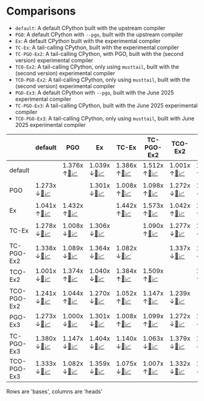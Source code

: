 # Comparisons

- `default`: A default CPython built with the upstream compiler
- `PGO`: A default CPython with `--pgo`,  built with the upstream compiler
- `Ex`: A default CPython built with the experimental compiler
- `TC-Ex`: A tail-calling CPython, built with the experimental compiler
- `TC-PGO-Ex2`: A tail-calling CPython, with PGO, built with the (second version) experimental compiler
- `TCO-Ex2`: A tail-calling CPython, only using `musttail`, built with the (second version) experimental compiler
- `TCO-PGO-Ex2`: A tail-calling CPython, only using `musttail`, built with the (second version) experimental compiler
- `PGO-Ex3`: A default CPython with `--pgo`, built with the June 2025 experimental compiler
- `TC-PGO-Ex3`: A tail-calling CPython, built with the June 2025 experimental compiler
- `TCO-PGO-Ex3`: A tail-calling CPython, only using `musttail`, built with June 2025 experimental compiler


|  | default | PGO | Ex | TC-Ex | TC-PGO-Ex2 | TCO-Ex2 | TCO-PGO-Ex2 | PGO-Ex3 | TC-PGO-Ex3 | TCO-PGO-Ex3 |
| -- | -- | -- | -- | -- | -- | -- | -- | -- | -- | -- |
| default |  | 1.376x ↑[📄](PGO-vs-default.md)[📈](PGO-vs-default.svg) | 1.039x ↓[📄](Ex-vs-default.md)[📈](Ex-vs-default.svg) | 1.386x ↑[📄](TC-Ex-vs-default.md)[📈](TC-Ex-vs-default.svg) | 1.512x ↑[📄](TC-PGO-Ex2-vs-default.md)[📈](TC-PGO-Ex2-vs-default.svg) | 1.001x ↑[📄](TCO-Ex2-vs-default.md)[📈](TCO-Ex2-vs-default.svg) | 1.318x ↑[📄](TCO-PGO-Ex2-vs-default.md)[📈](TCO-PGO-Ex2-vs-default.svg) | 1.376x ↑[📄](PGO-Ex3-vs-default.md)[📈](PGO-Ex3-vs-default.svg) | 1.613x ↑[📄](TC-PGO-Ex3-vs-default.md)[📈](TC-PGO-Ex3-vs-default.svg) | 1.500x ↑[📄](TCO-PGO-Ex3-vs-default.md)[📈](TCO-PGO-Ex3-vs-default.svg) |
| PGO | 1.273x ↓[📄](default-vs-PGO.md)[📈](default-vs-PGO.svg) |  | 1.301x ↓[📄](Ex-vs-PGO.md)[📈](Ex-vs-PGO.svg) | 1.008x ↑[📄](TC-Ex-vs-PGO.md)[📈](TC-Ex-vs-PGO.svg) | 1.098x ↑[📄](TC-PGO-Ex2-vs-PGO.md)[📈](TC-PGO-Ex2-vs-PGO.svg) | 1.272x ↓[📄](TCO-Ex2-vs-PGO.md)[📈](TCO-Ex2-vs-PGO.svg) | 1.041x ↓[📄](TCO-PGO-Ex2-vs-PGO.md)[📈](TCO-PGO-Ex2-vs-PGO.svg) | 1.001x ↑[📄](PGO-Ex3-vs-PGO.md)[📈](PGO-Ex3-vs-PGO.svg) | 1.173x ↑[📄](TC-PGO-Ex3-vs-PGO.md)[📈](TC-PGO-Ex3-vs-PGO.svg) | 1.090x ↑[📄](TCO-PGO-Ex3-vs-PGO.md)[📈](TCO-PGO-Ex3-vs-PGO.svg) |
| Ex | 1.041x ↑[📄](default-vs-Ex.md)[📈](default-vs-Ex.svg) | 1.432x ↑[📄](PGO-vs-Ex.md)[📈](PGO-vs-Ex.svg) |  | 1.442x ↑[📄](TC-Ex-vs-Ex.md)[📈](TC-Ex-vs-Ex.svg) | 1.573x ↑[📄](TC-PGO-Ex2-vs-Ex.md)[📈](TC-PGO-Ex2-vs-Ex.svg) | 1.042x ↑[📄](TCO-Ex2-vs-Ex.md)[📈](TCO-Ex2-vs-Ex.svg) | 1.371x ↑[📄](TCO-PGO-Ex2-vs-Ex.md)[📈](TCO-PGO-Ex2-vs-Ex.svg) | 1.432x ↑[📄](PGO-Ex3-vs-Ex.md)[📈](PGO-Ex3-vs-Ex.svg) | 1.679x ↑[📄](TC-PGO-Ex3-vs-Ex.md)[📈](TC-PGO-Ex3-vs-Ex.svg) | 1.560x ↑[📄](TCO-PGO-Ex3-vs-Ex.md)[📈](TCO-PGO-Ex3-vs-Ex.svg) |
| TC-Ex | 1.278x ↓[📄](default-vs-TC-Ex.md)[📈](default-vs-TC-Ex.svg) | 1.008x ↓[📄](PGO-vs-TC-Ex.md)[📈](PGO-vs-TC-Ex.svg) | 1.306x ↓[📄](Ex-vs-TC-Ex.md)[📈](Ex-vs-TC-Ex.svg) |  | 1.090x ↑[📄](TC-PGO-Ex2-vs-TC-Ex.md)[📈](TC-PGO-Ex2-vs-TC-Ex.svg) | 1.277x ↓[📄](TCO-Ex2-vs-TC-Ex.md)[📈](TCO-Ex2-vs-TC-Ex.svg) | 1.049x ↓[📄](TCO-PGO-Ex2-vs-TC-Ex.md)[📈](TCO-PGO-Ex2-vs-TC-Ex.svg) | 1.007x ↓[📄](PGO-Ex3-vs-TC-Ex.md)[📈](PGO-Ex3-vs-TC-Ex.svg) | 1.164x ↑[📄](TC-PGO-Ex3-vs-TC-Ex.md)[📈](TC-PGO-Ex3-vs-TC-Ex.svg) | 1.081x ↑[📄](TCO-PGO-Ex3-vs-TC-Ex.md)[📈](TCO-PGO-Ex3-vs-TC-Ex.svg) |
| TC-PGO-Ex2 | 1.338x ↓[📄](default-vs-TC-PGO-Ex2.md)[📈](default-vs-TC-PGO-Ex2.svg) | 1.089x ↓[📄](PGO-vs-TC-PGO-Ex2.md)[📈](PGO-vs-TC-PGO-Ex2.svg) | 1.364x ↓[📄](Ex-vs-TC-PGO-Ex2.md)[📈](Ex-vs-TC-PGO-Ex2.svg) | 1.082x ↓[📄](TC-Ex-vs-TC-PGO-Ex2.md)[📈](TC-Ex-vs-TC-PGO-Ex2.svg) |  | 1.337x ↓[📄](TCO-Ex2-vs-TC-PGO-Ex2.md)[📈](TCO-Ex2-vs-TC-PGO-Ex2.svg) | 1.128x ↓[📄](TCO-PGO-Ex2-vs-TC-PGO-Ex2.md)[📈](TCO-PGO-Ex2-vs-TC-PGO-Ex2.svg) | 1.089x ↓[📄](PGO-Ex3-vs-TC-PGO-Ex2.md)[📈](PGO-Ex3-vs-TC-PGO-Ex2.svg) | 1.068x ↑[📄](TC-PGO-Ex3-vs-TC-PGO-Ex2.md)[📈](TC-PGO-Ex3-vs-TC-PGO-Ex2.svg) | 1.007x ↓[📄](TCO-PGO-Ex3-vs-TC-PGO-Ex2.md)[📈](TCO-PGO-Ex3-vs-TC-PGO-Ex2.svg) |
| TCO-Ex2 | 1.001x ↓[📄](default-vs-TCO-Ex2.md)[📈](default-vs-TCO-Ex2.svg) | 1.374x ↑[📄](PGO-vs-TCO-Ex2.md)[📈](PGO-vs-TCO-Ex2.svg) | 1.040x ↓[📄](Ex-vs-TCO-Ex2.md)[📈](Ex-vs-TCO-Ex2.svg) | 1.384x ↑[📄](TC-Ex-vs-TCO-Ex2.md)[📈](TC-Ex-vs-TCO-Ex2.svg) | 1.509x ↑[📄](TC-PGO-Ex2-vs-TCO-Ex2.md)[📈](TC-PGO-Ex2-vs-TCO-Ex2.svg) |  | 1.315x ↑[📄](TCO-PGO-Ex2-vs-TCO-Ex2.md)[📈](TCO-PGO-Ex2-vs-TCO-Ex2.svg) | 1.374x ↑[📄](PGO-Ex3-vs-TCO-Ex2.md)[📈](PGO-Ex3-vs-TCO-Ex2.svg) | 1.611x ↑[📄](TC-PGO-Ex3-vs-TCO-Ex2.md)[📈](TC-PGO-Ex3-vs-TCO-Ex2.svg) | 1.497x ↑[📄](TCO-PGO-Ex3-vs-TCO-Ex2.md)[📈](TCO-PGO-Ex3-vs-TCO-Ex2.svg) |
| TCO-PGO-Ex2 | 1.241x ↓[📄](default-vs-TCO-PGO-Ex2.md)[📈](default-vs-TCO-PGO-Ex2.svg) | 1.044x ↑[📄](PGO-vs-TCO-PGO-Ex2.md)[📈](PGO-vs-TCO-PGO-Ex2.svg) | 1.270x ↓[📄](Ex-vs-TCO-PGO-Ex2.md)[📈](Ex-vs-TCO-PGO-Ex2.svg) | 1.052x ↑[📄](TC-Ex-vs-TCO-PGO-Ex2.md)[📈](TC-Ex-vs-TCO-PGO-Ex2.svg) | 1.147x ↑[📄](TC-PGO-Ex2-vs-TCO-PGO-Ex2.md)[📈](TC-PGO-Ex2-vs-TCO-PGO-Ex2.svg) | 1.239x ↓[📄](TCO-Ex2-vs-TCO-PGO-Ex2.md)[📈](TCO-Ex2-vs-TCO-PGO-Ex2.svg) |  | 1.044x ↑[📄](PGO-Ex3-vs-TCO-PGO-Ex2.md)[📈](PGO-Ex3-vs-TCO-PGO-Ex2.svg) | 1.225x ↑[📄](TC-PGO-Ex3-vs-TCO-PGO-Ex2.md)[📈](TC-PGO-Ex3-vs-TCO-PGO-Ex2.svg) | 1.138x ↑[📄](TCO-PGO-Ex3-vs-TCO-PGO-Ex2.md)[📈](TCO-PGO-Ex3-vs-TCO-PGO-Ex2.svg) |
| PGO-Ex3 | 1.273x ↓[📄](default-vs-PGO-Ex3.md)[📈](default-vs-PGO-Ex3.svg) | 1.000x ↓[📄](PGO-vs-PGO-Ex3.md)[📈](PGO-vs-PGO-Ex3.svg) | 1.301x ↓[📄](Ex-vs-PGO-Ex3.md)[📈](Ex-vs-PGO-Ex3.svg) | 1.008x ↑[📄](TC-Ex-vs-PGO-Ex3.md)[📈](TC-Ex-vs-PGO-Ex3.svg) | 1.099x ↑[📄](TC-PGO-Ex2-vs-PGO-Ex3.md)[📈](TC-PGO-Ex2-vs-PGO-Ex3.svg) | 1.272x ↓[📄](TCO-Ex2-vs-PGO-Ex3.md)[📈](TCO-Ex2-vs-PGO-Ex3.svg) | 1.042x ↓[📄](TCO-PGO-Ex2-vs-PGO-Ex3.md)[📈](TCO-PGO-Ex2-vs-PGO-Ex3.svg) |  | 1.173x ↑[📄](TC-PGO-Ex3-vs-PGO-Ex3.md)[📈](TC-PGO-Ex3-vs-PGO-Ex3.svg) | 1.090x ↑[📄](TCO-PGO-Ex3-vs-PGO-Ex3.md)[📈](TCO-PGO-Ex3-vs-PGO-Ex3.svg) |
| TC-PGO-Ex3 | 1.380x ↓[📄](default-vs-TC-PGO-Ex3.md)[📈](default-vs-TC-PGO-Ex3.svg) | 1.147x ↓[📄](PGO-vs-TC-PGO-Ex3.md)[📈](PGO-vs-TC-PGO-Ex3.svg) | 1.404x ↓[📄](Ex-vs-TC-PGO-Ex3.md)[📈](Ex-vs-TC-PGO-Ex3.svg) | 1.140x ↓[📄](TC-Ex-vs-TC-PGO-Ex3.md)[📈](TC-Ex-vs-TC-PGO-Ex3.svg) | 1.063x ↓[📄](TC-PGO-Ex2-vs-TC-PGO-Ex3.md)[📈](TC-PGO-Ex2-vs-TC-PGO-Ex3.svg) | 1.379x ↓[📄](TCO-Ex2-vs-TC-PGO-Ex3.md)[📈](TCO-Ex2-vs-TC-PGO-Ex3.svg) | 1.183x ↓[📄](TCO-PGO-Ex2-vs-TC-PGO-Ex3.md)[📈](TCO-PGO-Ex2-vs-TC-PGO-Ex3.svg) | 1.147x ↓[📄](PGO-Ex3-vs-TC-PGO-Ex3.md)[📈](PGO-Ex3-vs-TC-PGO-Ex3.svg) |  | 1.070x ↓[📄](TCO-PGO-Ex3-vs-TC-PGO-Ex3.md)[📈](TCO-PGO-Ex3-vs-TC-PGO-Ex3.svg) |
| TCO-PGO-Ex3 | 1.333x ↓[📄](default-vs-TCO-PGO-Ex3.md)[📈](default-vs-TCO-PGO-Ex3.svg) | 1.082x ↓[📄](PGO-vs-TCO-PGO-Ex3.md)[📈](PGO-vs-TCO-PGO-Ex3.svg) | 1.359x ↓[📄](Ex-vs-TCO-PGO-Ex3.md)[📈](Ex-vs-TCO-PGO-Ex3.svg) | 1.075x ↓[📄](TC-Ex-vs-TCO-PGO-Ex3.md)[📈](TC-Ex-vs-TCO-PGO-Ex3.svg) | 1.007x ↑[📄](TC-PGO-Ex2-vs-TCO-PGO-Ex3.md)[📈](TC-PGO-Ex2-vs-TCO-PGO-Ex3.svg) | 1.332x ↓[📄](TCO-Ex2-vs-TCO-PGO-Ex3.md)[📈](TCO-Ex2-vs-TCO-PGO-Ex3.svg) | 1.121x ↓[📄](TCO-PGO-Ex2-vs-TCO-PGO-Ex3.md)[📈](TCO-PGO-Ex2-vs-TCO-PGO-Ex3.svg) | 1.082x ↓[📄](PGO-Ex3-vs-TCO-PGO-Ex3.md)[📈](PGO-Ex3-vs-TCO-PGO-Ex3.svg) | 1.076x ↑[📄](TC-PGO-Ex3-vs-TCO-PGO-Ex3.md)[📈](TC-PGO-Ex3-vs-TCO-PGO-Ex3.svg) |  |


Rows are 'bases', columns are 'heads'

